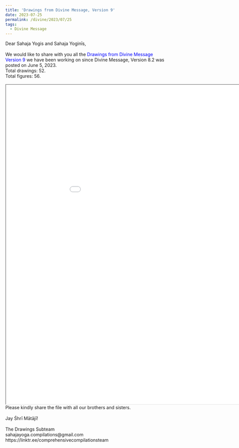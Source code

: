 ```yaml
---
title: 'Drawings from Divine Message, Version 9'
date: 2023-07-25
permalink: /divine/2023/07/25
tags:
  - Divine Message
---
```


<p>
Dear Sahaja Yogis and Sahaja Yoginīs,<br>
<br>
We would like to share with you all the <font color="blue">Drawings from Divine Message Version 9</font> we have been working on since Divine Message, Version 8.2 was posted on June 5, 2023.<br>
Total drawings: 52.<br>
Total figures: 56.<br>
<br>

<iframe src="/pdf/?usedownload=true#https://pub-4c24068b9f8f43919c1fa24e69f8f939.r2.dev/Drawings_from_Divine_Message_Version_9.pdf" width="1000px" height="1000px"></iframe>

<br>
Please kindly share the file with all our brothers and sisters.<br>
<br>
Jay Śhrī Mātājī!<br>
<br>
The Drawings Subteam<br>
sahajayoga.compilations@gmail.com<br>
https://linktr.ee/comprehensivecompilationsteam<br>
</p>